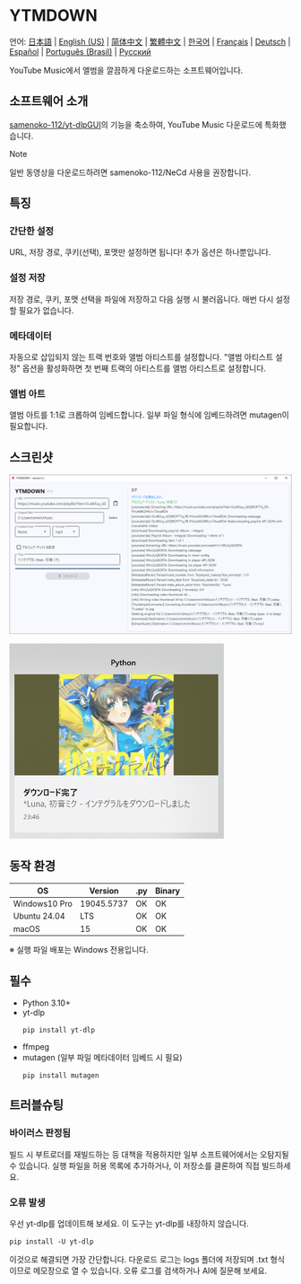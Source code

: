 # YTMDOWN
언어: [日本語](README.ja_jp.md) | [English (US)](README.md) | [简体中文](README.zh_cn.md) | [繁體中文](README.zh_tw.md) | [한국어](README.ko_kr.md) | [Français](README.fr_fr.md) | [Deutsch](README.de_de.md) | [Español](README.es_es.md) | [Português (Brasil)](README.pt_br.md) | [Русский](README.ru_ru.md)

YouTube Music에서 앨범을 깔끔하게 다운로드하는 소프트웨어입니다.

## 소프트웨어 소개
[samenoko-112/yt-dlpGUI](https://github.com/samenoko-112/yt-dlpGUI)의 기능을 축소하여,
YouTube Music 다운로드에 특화했습니다.

> [!NOTE]
> 일반 동영상을 다운로드하려면 samenoko-112/NeCd 사용을 권장합니다.

## 특징
### 간단한 설정
URL, 저장 경로, 쿠키(선택), 포맷만 설정하면 됩니다!
추가 옵션은 하나뿐입니다.

### 설정 저장
저장 경로, 쿠키, 포맷 선택을 파일에 저장하고 다음 실행 시 불러옵니다.
매번 다시 설정할 필요가 없습니다.

### 메타데이터
자동으로 삽입되지 않는 트랙 번호와 앨범 아티스트를 설정합니다.
"앨범 아티스트 설정" 옵션을 활성화하면 첫 번째 트랙의 아티스트를 앨범 아티스트로 설정합니다.

### 앨범 아트
앨범 아트를 1:1로 크롭하여 임베드합니다.
일부 파일 형식에 임베드하려면 mutagen이 필요합니다.

## 스크린샷
![](img/2025-05-05-23-52-10.png)

![알림](img/2025-05-05-23-52-38.png)

## 동작 환경
| OS | Version | .py | Binary |
| -- | --- | - | - |
| Windows10 Pro | 19045.5737 | OK | OK |
| Ubuntu 24.04 | LTS | OK | OK |
| macOS | 15 | OK | OK |

※ 실행 파일 배포는 Windows 전용입니다.

## 필수
- Python 3.10+
- yt-dlp
    ```shell
    pip install yt-dlp
    ```
- ffmpeg
- mutagen (일부 파일 메타데이터 임베드 시 필요)
    ```shell
    pip install mutagen
    ```

## 트러블슈팅
### 바이러스 판정됨
빌드 시 부트로더를 재빌드하는 등 대책을 적용하지만 일부 소프트웨어에서는 오탐지될 수 있습니다.
실행 파일을 허용 목록에 추가하거나, 이 저장소를 클론하여 직접 빌드하세요.

### 오류 발생
우선 yt-dlp를 업데이트해 보세요. 이 도구는 yt-dlp를 내장하지 않습니다.
```shell
pip install -U yt-dlp
```
이것으로 해결되면 가장 간단합니다. 다운로드 로그는 logs 폴더에 저장되며 .txt 형식이므로 메모장으로 열 수 있습니다.
오류 로그를 검색하거나 AI에 질문해 보세요.



